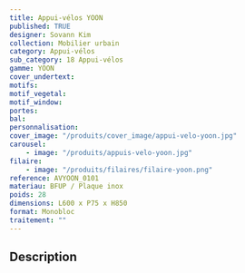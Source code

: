 ```yaml
---
title: Appui-vélos YOON
published: TRUE
designer: Sovann Kim
collection: Mobilier urbain
category: Appui-vélos
sub_category: 18 Appui-vélos
gamme: YOON
cover_undertext:
motifs:
motif_vegetal:
motif_window:
portes:
bal:
personnalisation:
cover_image: "/produits/cover_image/appui-velo-yoon.jpg"
carousel:
    - image: "/produits/appuis-velo-yoon.jpg"
filaire:
    - image: "/produits/filaires/filaire-yoon.png"
reference: AVYOON_0101
materiau: BFUP / Plaque inox
poids: 28
dimensions: L600 x P75 x H850
format: Monobloc
traitement: ""
---
```


## Description
